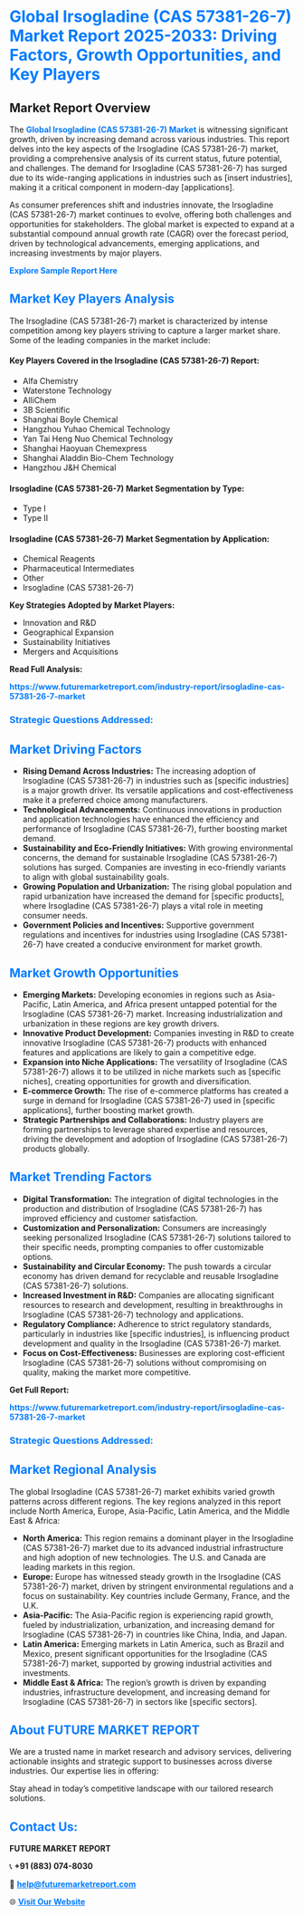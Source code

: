 <h1 style="color: #007BFF;">Global Irsogladine (CAS 57381-26-7) Market Report 2025-2033: Driving Factors, Growth Opportunities, and Key Players</h1>

<section id="overview">
<h2>Market Report Overview</h2>
<p>The <a href="https://www.futuremarketreport.com/industry-report/irsogladine-cas-57381-26-7-market" style="color: #007BFF; text-decoration: none;"><strong>Global Irsogladine (CAS 57381-26-7) Market</strong></a> is witnessing significant growth, driven by increasing demand across various industries. This report delves into the key aspects of the Irsogladine (CAS 57381-26-7) market, providing a comprehensive analysis of its current status, future potential, and challenges. The demand for Irsogladine (CAS 57381-26-7) has surged due to its wide-ranging applications in industries such as [insert industries], making it a critical component in modern-day [applications].</p>
<p>As consumer preferences shift and industries innovate, the Irsogladine (CAS 57381-26-7) market continues to evolve, offering both challenges and opportunities for stakeholders. The global market is expected to expand at a substantial compound annual growth rate (CAGR) over the forecast period, driven by technological advancements, emerging applications, and increasing investments by major players.</p>
</section>

<section id="overview">
<p><a href="https://www.futuremarketreport.com/request-sample/reportId=112604" style="color: #007BFF; text-decoration: none;"><strong>Explore Sample Report Here</strong></a></p>
</section>

<section id="key-players">
<h2 style="color: #007BFF;">Market Key Players Analysis</h2>
<p>The Irsogladine (CAS 57381-26-7) market is characterized by intense competition among key players striving to capture a larger market share. Some of the leading companies in the market include:</p>
<h4>Key Players Covered in the Irsogladine (CAS 57381-26-7) Report:</h4>
<ul><li>Alfa Chemistry</li><li>Waterstone Technology</li><li>AlliChem</li><li>3B Scientific</li><li>Shanghai Boyle Chemical</li><li>Hangzhou Yuhao Chemical Technology</li><li>Yan Tai Heng Nuo Chemical Technology</li><li>Shanghai Haoyuan Chemexpress</li><li>Shanghai Aladdin Bio-Chem Technology</li><li>Hangzhou J&amp;H Chemical</li></ul>
<h4>Irsogladine (CAS 57381-26-7) Market Segmentation by Type:</h4>
<ul><li>Type I</li><li>Type II</li></ul>

<h4>Irsogladine (CAS 57381-26-7) Market Segmentation by Application:</h4>
<ul><li>Chemical Reagents</li><li>Pharmaceutical Intermediates</li><li>Other</li><li>Irsogladine (CAS 57381-26-7)</li></ul>
<p><strong>Key Strategies Adopted by Market Players:</strong></p>
<ul>
<li>Innovation and R&D</li>
<li>Geographical Expansion</li>
<li>Sustainability Initiatives</li>
<li>Mergers and Acquisitions</li>
</ul>
</section>

<section>
<p><strong>Read Full Analysis: </strong></p><a href="https://www.futuremarketreport.com/industry-report/irsogladine-cas-57381-26-7-market" style="color: #007BFF; text-decoration: none;"><strong>https://www.futuremarketreport.com/industry-report/irsogladine-cas-57381-26-7-market</strong></a>
<h3 style="color: #007BFF;">Strategic Questions Addressed:</h3>
</section>

<section id="driving-factors">
<h2 style="color: #007BFF;">Market Driving Factors</h2>
<ul>
<li><strong>Rising Demand Across Industries:</strong> The increasing adoption of Irsogladine (CAS 57381-26-7) in industries such as [specific industries] is a major growth driver. Its versatile applications and cost-effectiveness make it a preferred choice among manufacturers.</li>
<li><strong>Technological Advancements:</strong> Continuous innovations in production and application technologies have enhanced the efficiency and performance of Irsogladine (CAS 57381-26-7), further boosting market demand.</li>
<li><strong>Sustainability and Eco-Friendly Initiatives:</strong> With growing environmental concerns, the demand for sustainable Irsogladine (CAS 57381-26-7) solutions has surged. Companies are investing in eco-friendly variants to align with global sustainability goals.</li>
<li><strong>Growing Population and Urbanization:</strong> The rising global population and rapid urbanization have increased the demand for [specific products], where Irsogladine (CAS 57381-26-7) plays a vital role in meeting consumer needs.</li>
<li><strong>Government Policies and Incentives:</strong> Supportive government regulations and incentives for industries using Irsogladine (CAS 57381-26-7) have created a conducive environment for market growth.</li>
</ul>
</section>

<section id="growth-opportunities">
<h2 style="color: #007BFF;">Market Growth Opportunities</h2>
<ul>
<li><strong>Emerging Markets:</strong> Developing economies in regions such as Asia-Pacific, Latin America, and Africa present untapped potential for the Irsogladine (CAS 57381-26-7) market. Increasing industrialization and urbanization in these regions are key growth drivers.</li>
<li><strong>Innovative Product Development:</strong> Companies investing in R&D to create innovative Irsogladine (CAS 57381-26-7) products with enhanced features and applications are likely to gain a competitive edge.</li>
<li><strong>Expansion into Niche Applications:</strong> The versatility of Irsogladine (CAS 57381-26-7) allows it to be utilized in niche markets such as [specific niches], creating opportunities for growth and diversification.</li>
<li><strong>E-commerce Growth:</strong> The rise of e-commerce platforms has created a surge in demand for Irsogladine (CAS 57381-26-7) used in [specific applications], further boosting market growth.</li>
<li><strong>Strategic Partnerships and Collaborations:</strong> Industry players are forming partnerships to leverage shared expertise and resources, driving the development and adoption of Irsogladine (CAS 57381-26-7) products globally.</li>
</ul>
</section>

<section id="trending-factors">
<h2 style="color: #007BFF;">Market Trending Factors</h2>
<ul>
<li><strong>Digital Transformation:</strong> The integration of digital technologies in the production and distribution of Irsogladine (CAS 57381-26-7) has improved efficiency and customer satisfaction.</li>
<li><strong>Customization and Personalization:</strong> Consumers are increasingly seeking personalized Irsogladine (CAS 57381-26-7) solutions tailored to their specific needs, prompting companies to offer customizable options.</li>
<li><strong>Sustainability and Circular Economy:</strong> The push towards a circular economy has driven demand for recyclable and reusable Irsogladine (CAS 57381-26-7) solutions.</li>
<li><strong>Increased Investment in R&D:</strong> Companies are allocating significant resources to research and development, resulting in breakthroughs in Irsogladine (CAS 57381-26-7) technology and applications.</li>
<li><strong>Regulatory Compliance:</strong> Adherence to strict regulatory standards, particularly in industries like [specific industries], is influencing product development and quality in the Irsogladine (CAS 57381-26-7) market.</li>
<li><strong>Focus on Cost-Effectiveness:</strong> Businesses are exploring cost-efficient Irsogladine (CAS 57381-26-7) solutions without compromising on quality, making the market more competitive.</li>
</ul>
</section>

<section>
<p><strong>Get Full Report: </strong></p><a href="https://www.futuremarketreport.com/industry-report/irsogladine-cas-57381-26-7-market" style="color: #007BFF; text-decoration: none;"><strong>https://www.futuremarketreport.com/industry-report/irsogladine-cas-57381-26-7-market</strong></a>
<h3 style="color: #007BFF;">Strategic Questions Addressed:</h3>
</section>


<section id="regional-analysis">
<h2 style="color: #007BFF;">Market Regional Analysis</h2>
<p>The global Irsogladine (CAS 57381-26-7) market exhibits varied growth patterns across different regions. The key regions analyzed in this report include North America, Europe, Asia-Pacific, Latin America, and the Middle East & Africa:</p>
<ul>
<li><strong>North America:</strong> This region remains a dominant player in the Irsogladine (CAS 57381-26-7) market due to its advanced industrial infrastructure and high adoption of new technologies. The U.S. and Canada are leading markets in this region.</li>
<li><strong>Europe:</strong> Europe has witnessed steady growth in the Irsogladine (CAS 57381-26-7) market, driven by stringent environmental regulations and a focus on sustainability. Key countries include Germany, France, and the U.K.</li>
<li><strong>Asia-Pacific:</strong> The Asia-Pacific region is experiencing rapid growth, fueled by industrialization, urbanization, and increasing demand for Irsogladine (CAS 57381-26-7) in countries like China, India, and Japan.</li>
<li><strong>Latin America:</strong> Emerging markets in Latin America, such as Brazil and Mexico, present significant opportunities for the Irsogladine (CAS 57381-26-7) market, supported by growing industrial activities and investments.</li>
<li><strong>Middle East & Africa:</strong> The region’s growth is driven by expanding industries, infrastructure development, and increasing demand for Irsogladine (CAS 57381-26-7) in sectors like [specific sectors].</li>
</ul>
</section>

<footer>
<h2 style="color: #007BFF;">About FUTURE MARKET REPORT</h2>
<p>We are a trusted name in market research and advisory services, delivering actionable insights and strategic support to businesses across diverse industries. Our expertise lies in offering:</p>

<p>Stay ahead in today’s competitive landscape with our tailored research solutions.</p>

<h2 style="color: #007BFF;">Contact Us:</h2>
<p><strong>FUTURE MARKET REPORT</strong></p>
<p>📞 <strong>+91 (883) 074-8030</strong></p>
<p>📧 <strong><a href="mailto:help@futuremarketreport.com" style="color: #007BFF;">help@futuremarketreport.com</a></strong></p>
<p>🌐 <strong><a href="https://www.futuremarketreport.com/" style="color: #007BFF;">Visit Our Website</a></strong></p>
</footer>